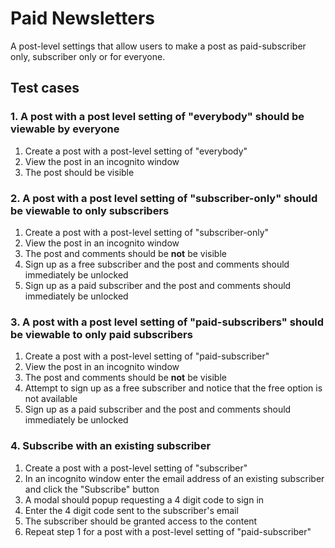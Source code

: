 # Paid Newsletters

A post-level settings that allow users to make a post as paid-subscriber only, subscriber only or for everyone.

## Test cases


### 1. A post with a post level setting of "everybody" should be viewable by everyone

1. Create a post with a post-level setting of "everybody"
2. View the post in an incognito window
3. The post should be visible


### 2. A post with a post level setting of "subscriber-only" should be viewable to only subscribers

1. Create a post with a post-level setting of "subscriber-only"
2. View the post in an incognito window
3. The post and comments should be **not** be visible
4. Sign up as a free subscriber and the post and comments should immediately be unlocked
5. Sign up as a paid subscriber and the post and comments should immediately be unlocked

### 3. A post with a post level setting of "paid-subscribers" should be viewable to only paid subscribers

1. Create a post with a post-level setting of "paid-subscriber"
2. View the post in an incognito window
3. The post and comments should be **not** be visible
4. Attempt to sign up as a free subscriber and notice that the free option is not available
5. Sign up as a paid subscriber and the post and comments should immediately be unlocked


### 4. Subscribe with an existing subscriber

1. Create a post with a post-level setting of "subscriber"
2. In an incognito window enter the email address of an existing subscriber and click the "Subscribe" button
3. A modal should popup requesting a 4 digit code to sign in
4. Enter the 4 digit code sent to the subscriber's email
5. The subscriber should be granted access to the content
6. Repeat step 1 for a post with a post-level setting of "paid-subscriber"
